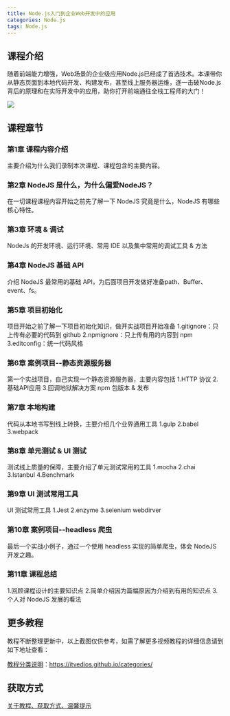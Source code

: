 ```yaml
---
title: Node.js入门到企业Web开发中的应用
categories: Node.js
tags: Node.js
---
```


## 课程介绍

随着前端能力增强，Web场景的企业级应用Node.js已经成了首选技术。本课带你从静态页面到本地代码开发、构建发布，甚至线上服务器运维，逐一击破Node.js背后的原理和在实际开发中的应用，助你打开前端通往全栈工程师的大门！

![](http://oqn6ggw87.bkt.clouddn.com/Node.js入门到企业Web开发中的应用.png)

<!--more-->

## 课程章节

### 第1章 课程内容介绍

主要介绍为什么我们录制本次课程、课程包含的主要内容。

### 第2章 NodeJS 是什么，为什么偏爱NodeJS？

在一切课程课程内容开始之前先了解一下 NodeJS 究竟是什么，NodeJS 有哪些核心特性。

### 第3章 环境 & 调试

NodeJs 的开发环境、运行环境、常用 IDE 以及集中常用的调试工具 & 方法

### 第4章 NodeJS 基础 API

介绍 NodeJS 最常用的基础 API，为后面项目开发做好准备path、Buffer、event、fs。

### 第5章 项目初始化

项目开始之前了解一下项目初始化知识，做开实战项目开始准备 1.gitignore：只上传有必要的代码到 github 2.npmignore：只上传有用的内容到 npm 3.editconfig：统一代码风格

### 第6章 案例项目--静态资源服务器

第一个实战项目，自己实现一个静态资源服务器，主要内容包括 1.HTTP 协议 2.基础API应用 3.回调地狱解决方案 npm 包版本 & 发布

### 第7章 本地构建

代码从本地书写到线上转换，主要介绍几个业界通用工具 1.gulp 2.babel 3.webpack

### 第8章 单元测试 & UI 测试

测试线上质量的保障，主要介绍了单元测试常用的工具 1.mocha 2.chai 3.Istanbul 4.Benchmark

### 第9章 UI 测试常用工具

UI 测试常用工具 1.Jest 2.enzyme 3.selenium webdirver

### 第10章 案例项目--headless 爬虫

最后一个实战小例子，通过一个使用 headless 实现的简单爬虫，体会 NodeJS 开发之趣。

### 第11章 课程总结

1.回顾课程设计的主要知识点 2.简单介绍因为篇幅原因为介绍到有用的知识点 3.个人对 NodeJS 发展的看法

## 更多教程

教程不断整理更新中，以上截图仅供参考，如需了解更多视频教程的详细信息请到如下地址查看：

[教程分类说明](https://itvedios.github.io/categories/)：<https://itvedios.github.io/categories/>

## 获取方式

[关于教程、获取方式、温馨提示](https://itvedios.github.io/about/)